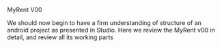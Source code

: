 MyRent V00

We should now begin to have a firm understanding of structure of an android project as presented in Studio. Here we review the MyRent v00 in detail, and review all its working parts